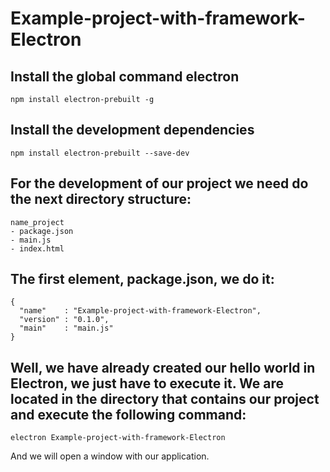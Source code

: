 # Example-project-with-framework-Electron

## Install the global command electron
`npm install electron-prebuilt -g`

## Install the development dependencies
`npm install electron-prebuilt --save-dev`

## For the development of our project we need do the next directory structure:

```
name_project
- package.json
- main.js
- index.html
```

## The first element, package.json, we do it:

```
{
  "name"    : "Example-project-with-framework-Electron",
  "version" : "0.1.0",
  "main"    : "main.js"
}
```

## Well, we have already created our hello world in Electron, we just have to execute it. We are located in the directory that contains our project and execute the following command:

`electron Example-project-with-framework-Electron`

And we will open a window with our application.
